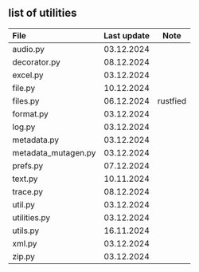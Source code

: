 ## list of utilities

| File         | Last update | Note      |
| :----------- | :---------: | :-------: |
| audio.py     | 03.12.2024  | |
| decorator.py | 08.12.2024  | |
| excel.py     | 03.12.2024  | |
| file.py      | 10.12.2024  | |
| files.py     | 06.12.2024  | rustfied  |
| format.py    | 03.12.2024  | |
| log.py       | 03.12.2024  | |
| metadata.py  | 03.12.2024  | |
| metadata_mutagen.py | 03.12.2024 | |
| prefs.py     | 07.12.2024  | |
| text.py      | 10.11.2024  | |
| trace.py     | 08.12.2024  | |
| util.py      | 03.12.2024  | |
| utilities.py | 03.12.2024  | |
| utils.py     | 16.11.2024  | |
| xml.py       | 03.12.2024  | |
| zip.py       | 03.12.2024  | |
